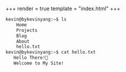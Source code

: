 +++
render = true
template = "index.html"
+++
```bash
kevin@bykevinyang:~$ ls
    Home
    Projects 
    Blog 
    About 
    hello.txt
kevin@bykevinyang:~$ cat hello.txt
   Hello There!👋
   Welcome to My Site!
```